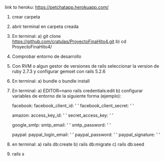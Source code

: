 link to heroku: https://petchatapp.herokuapp.com/

1) crear carpeta
2) abrir terminal en carpeta creada
3) En terminal:
    a) git clone https://github.com/cratulas/ProyectoFinaHito4.git
    b) cd ProyectoFinaHito4/
4) Comprobar entorno de desarrollo
5) Con RVM o algun gestor de versiones de rails seleccionar la version de ruby 2.7.3 y configurar gemset con rails 5.2.6
6) En terminal:
    a) bundle o bundle install
7) En terminal:
    a) EDITOR=nano rails credentials:edit
    b) configurar variables de entorno de la siguiente forma (ejemplo):
    
    facebook:
        facebook_client_id: ' '
        facebook_client_secret: ' '

    amazon:
        access_key_id: ' '
        secret_access_key: ' '

    google_smtp:
        smtp_email: ' '
        smtp_password: ' '

    paypal:
        paypal_login_email: ' '
        paypal_password: ' '
        paypal_signature: ' '

8) en terminal:
    a) rails db:create
    b) rails db:migrate
    c) rails db:seed

9) rails s